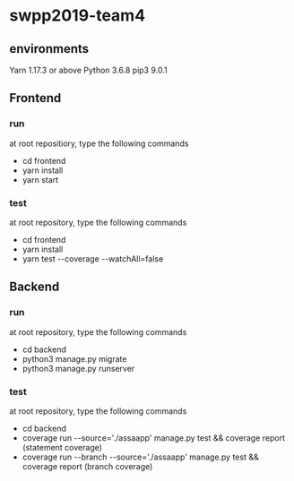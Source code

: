 # swpp2019-team4

## environments

Yarn 1.17.3 or above
Python 3.6.8
pip3 9.0.1

## Frontend

### run
at root repositiory, type the following commands

* cd frontend
* yarn install
* yarn start

### test
at root repository, type the following commands

* cd frontend
* yarn install
* yarn test --coverage --watchAll=false

## Backend

### run
at root repository, type the following commands

* cd backend
* python3 manage.py migrate
* python3 manage.py runserver

### test
at root repository, type the following commands

* cd backend
* coverage run --source='./assaapp' manage.py test && coverage report (statement coverage)
* coverage run --branch --source='./assaapp' manage.py test && coverage report (branch coverage)